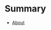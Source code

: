 # Summary

- [About](about/about.md)
<!--- [Blog](blog/blog.md)-->
<!--- [Projects](projects/projects.md)-->
